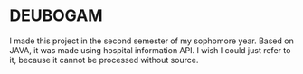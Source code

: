 # DEUBOGAM
I made this project in the second semester of my sophomore year. 
Based on JAVA, it was made using hospital information API.
I wish I could just refer to it, because it cannot be processed without source.
